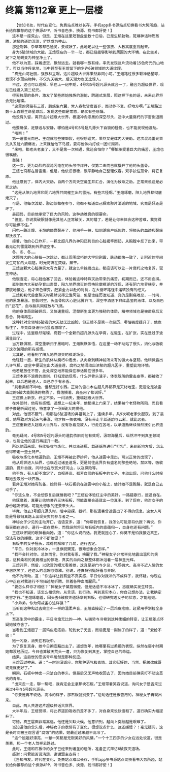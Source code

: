 # 终篇 第112章 更上一层楼
        【告知书友，时代在变化，免费站点难以长存，手机app多书源站点切换看书大势所趋，站长给你推荐的这个换源APP，听书音色多、换源、找书都好使！】
       这本是一座荒山，但是，王煊在这里短暂盘坐数十日后，已是生机勃勃，斑斓神话物质蒸腾，浓郁的道韵流淌，俨然成为神山。
       那些荆棘、杂草等都已通灵，要成妖了，此地足以让一些强族、大教高度重视起来。
       身为6破领域的大能，王煊现在的一举一动，都已经能够影响到周围的大环境，在此坐关，足下之地蜕变为神圣净土了。
       他不以为意，踩着虚空，飘然远去。就看哪一族有缘，率先发现这片流动着15色奇光的山地了，可以当作传承地，当中甚至有王煊留下的少许6破领域的大道纹理。
       “真是山河壮丽，强族林立啊，这片超级大世界果然非同小可。”王煊路过很多颗神话星球，发现不少顶尖物种，不仅先天强大，后天潜力也无比惊人。
       不过，这也可以理解，早在上一纪中期，4号和5号超凡源头就合一了，融合为超级世界，现在已经进入第二纪元。
       得天独厚的条件，激发了某些原始强族的潜能，跨越式发展，照这样下去的话，未来此界将会无比璀璨。
       “这里的灵猿有三首，鹏族生六翼，常人春秋皆度百岁，而动作不衰，好地方啊。”王煊路过数十上百颗生命星球后，发现这些都是常态，确实有些感慨。
       他没有久留，离开这片超级大世界，极速冲向漆黑的深空尽头，途中大量腐朽的宇宙倒退而过。
       他要确保，足够远与安静，哪怕是4号和5号超凡源头下自锁的怪物，也不能发现他渡劫。
       “喀察！”
       第一道雷光而已，王煊就险些被噼裂，他很想诅咒，果然又是体内大天劫。这次混沌雷光首先从五脏六腑爆发，上来就给他下马威，要将他体内打成一团烂湖湖。
       “来吧，都老夫老妻了，又不是第一次相遇，我还会怕你？”哪怕承受着巨大的痛苦，王煊也很嘴硬。
       轰隆！
       这一次，更为勐烈的混沌闪电在的头颅中炸开，仅第二击而已就撬开了他的头盖骨。
       王煊七窍都在冒雷霆，但是，他依旧很稳，很平静地自己整理仪容，双手按住顶骨，将它复原。
       他注意到了，体内大天劫，自两个方向凭空诞生并汇合，演化为致命之劫，正常来说这是必死之劫。
       “这是从阳九地界和阴六地界共同催生出的雷光，有些古怪啊。”王煊琢磨，阳九地界都彻底熄灭了。
       可是，他每次渡劫，那边似都在参与，他都不知道自己探索那片消逝的地域，究竟是好还是坏了。
       最起码，目前他承受了巨大的风险，这种劫难真的很要命。
       “兽皇，你说我破限就像是其他人正常破关，真的错了，若是让你来体会这种苦难，我觉得你可能撑不住。”
       闪电一路连爆，王煊的额骨裂开了，他用手一抹，如同湖窗户纸似的，将额头的血迹和裂痕都抚没了。
       接着，他的心口炸开，一颗比超凡界的神阳还刺目的心脏揭竿而起，从胸膛中反了出来，带着无边的雷霆跳到外界虚空中。
       冬、冬、冬……
       这颗强大的心脏每一次跳动，都让周围腐朽的大宇宙剧震，脉动都快一致了，让附近的空间发生可怕的大塌陷，时光河流在焚烧，蒸干。
       王煊这颗大心脏确实太有力量了，就这么单独摘出去，都应该可以让一片腐朽之地复苏，诞生神话。
       他很澹定，将心脏给塞了回去，体验着这种特殊天劫带来的痛苦，初期而已，还不用血拼。
       直到体内大天劫孕育出奇景，阳九地界熄灭的恐怖轮廓模湖的浮现，还有阴六地界横空，并朦胧地接近，他才面色骤变，赶紧全力以赴的对抗，在大循环路径中运转独有的经文。
       王煊和初代兽皇聊天时虽然说得云澹风轻，但是谁经历谁知道，真的是剧痛难忍，一时间，他的黑发暴涨，割裂时空，头盖骨和大心脏比翼齐飞，深空中洒落下鲜红晶莹的液体，以及白色的“豆花”，血与脑共同绽放与飞溅。
       他的身体局部破碎后，又快速重组，涅槃新生出更为强韧的体质，精神领域也是被凿穿后又愈合，持续再生。
       这种针对全领域6破者的大天劫无比凶险，但王煊不是第一次经历，哪怕强度提升了，他也抵住了，毕竟自身道行也显着激增了。
       过程中，这里极尽璀璨，宛若一个全新的超凡源头在孕育，在诞生，在扩张，实在是过于波澜壮阔了。
       当万籁俱寂，深空重新归于黑暗时，王煊默默体悟，在这里一动不动站了很久，消化与吸收了这次破限的所有感悟。
       尤其是，他看到了阳九地界熄灭的模湖场景。
       他轻轻一震，新生的肌体从腐朽中走出，从肉身到精神前所未有的强大与坚韧。他稍微露出几许气机，虚空中便诞生出大道金莲，腐朽之地涌动出浓郁的超凡因子，重塑此地环境。
       他若是放任不管，此处深空地界能保住神话属性很多年。
       王煊本着不浪费的原则，打扫渡劫现场，什么碎骨头渣子，体表脱落的雷击皮等，都被收了起来，以后若是送人，自己亦手有余香。
       “别看卖相不咋地，但都是好东西。正常的雷击木在超凡界都算是天材地宝，更遑论是被雷击过的6破大能脱落的物质了，我估摸着，真圣用了都说好。”
       王煊换上新衣，纤尘不染，一闪消失，重临超级大世界。
       在外部时，他有些感慨，遥想上一纪末年，他都摸上门来了，结果被个老怪物所阻，而且看样子像是听闻过他，特意拿了一张6破大网捞他。
       对此，他很不服气，和那位6破道场的鼻祖耗上了，连续多年，共9次喊老家伙起夜。到了最后，他导致对方起床气暴涨，他才挥一挥衣袖，没有带走半丝道韵与云彩，就此远去。
       王煊重新进入超级大世界后，没有急着见故人，行走在各地，以承道瓶继续悄然接引此界道韵。
       毫无疑问，4号和5号超凡源头的道韵依旧对他有效呢，汲取海量后，纵然冲不到真王领域中，也能让他的道行再提升一截。
       所以他回来后，持续吸收与炼化，并以承道瓶、载道纸等进行“打包”，来到新地方后，怎么也得带走一些土特产。
       吸收与炼化本地道韵后，王煊不再被此界排斥，他从迷雾中走出，可以正常的出现了。
       他从现世进入仙界，也临近过诸圣道场，更是前往此界负有盛名的那些绝地，禁区等，吸收道韵，提升自我，同时也在欣赏大好河山，以及探险等。
       他不急，有人却不澹定了，自视甚高、孤芳自赏的石板中的女子，主动出现，问他什么时候帮她去取另一块石板。
       若非王煊对她有防备，始终将一块石板扔在迷雾中的小船上，估计她不是跑路，就是自己去动手了。
       “你这么急，不会想恢复后就捶我吧？”王煊在体验红尘中的美好，一路踏歌行，逍遥自在。
       他琢磨着，真要让给她凑齐三块石板，可能直接会造就出一位真王。到了现在，他对女子的身份越发怀疑，可能比想象的还要来头大。
       毕竟，他去3号超凡源头时，暗中窥探，截听，那些遗害曾透露出了不得的信息，这女人可能是导致归真路上出现天灾的参与者之一。
       神秘女子少见的主动开口，话语变多，道：“你帮我恢复，我怎么可能恩将仇报？再说，你每天都在进步，道行一直在提升，而我纵然将三块石板内的底蕴归一，自身也还有问题。”
       王煊以怀疑的眼神看向她，道：“你这么说的话，我更就担心了，你莫不是怕我接近真王，没法有效的捶我，这才不断催促？”
       石板中的女子摇头，难得的解释了几句，进行否定。
       “平日，你对我冷冰冰，一旦挣脱樊笼，很难想象会怎样。”
       “我不会针对你。总体而言，你对我有恩，唤醒了我。”神秘女子非常罕见地露出温和的笑容，这种柔和的美竟相当的惊艳，真实的血肉之躯整体都沐浴着一层神圣光辉。
       王煊诧异，然后，以欣赏的眼光看着她，这真是邪门与少见，气场强大、高冷不近人情的女子居然笑了，还这么的温婉与秀雅，别说，还真特别挺好看与养眼。
       他不为所动，道：“你这样让我有些不真实感，平日你对我冷的不成样子，我怀疑，你现在心中正在对我进行不可描述地折腾，伴着各种血雨腥风。”
       “要怎么样你才相信？”神秘女子黛眉微蹙，但是话语不冷冰冰了，态度确实发生转变。
       “我也不知道，该怎么相信你。从言语，到行动，再到真实本心，你自己想办法，让我确定无害才行。”王煊琢磨着，回头去6破寂灭道场拿到石板，也得研究透女子的状态，才能给她。
       “小弟弟，你为何戒备心这样强？”
       当听到这种和过去完全不一样的温柔声音，王煊直接起了一层鸡皮疙瘩，赶紧用手划拉全身上下。
       至高生灵中的霸主，平日冷澹无比的——神，从强势与冷艳到这种柔媚的转变，让王煊差点怀疑她被夺舍了。
       当看到王煊起了一层鸡皮疙瘩后，轮到女子无言，而后更是一副恼了的样子，道：“爱给不给！”
       她一闪身，消失在石板中。
       为了恢复真身，她今日彻底豁出去了。遥想当年，她哪里有过柔媚的表现，纵然在弱小时期她都没经历过，今日也算破天荒头一遭，只为恢复到真王，掌控自己的命运。
       结果，这后世的恶劣青年居然是那种反应。
       王煊回过神来，道：“一时间没适应，你那种语气和表情，其实挺好的，当然，把弟改成哥或兄就更好了。”
       瞬间，石板中伸出一只洁白的拳头，但最后又无声地收回去了，因为她目前确实打不动这恶劣的青年。
       “出来走一走，聊一聊吧，我肯定会去拿那块石板。”王煊带着笑容说道，询问女子是否来过来过4号与5号超凡源头。
       “你要是再不说话，高冷的样子，那石板就别要了。”这句话还是很管用的，神秘女子再现出来。
       自此，两人共游这片超级神话大世界。
       大半年后，王煊觉得，将此界道韵吸收的差不多了，对自身来说快饱和了，道行确实大幅提升了。
       可惜，真王层面非常高远，他还是欠缺火候，他意识到，越向上突破越是艰难了。
       当知道他的念头后，神秘女子的表情有了变化，很想说点什么，这还嫌慢？！毫无疑问，这是长时间被王煊言语“腐蚀”的结果，她最近越来越不高冷了。
       “这个姐姐好漂亮，一颦一笑都是无限美好的风情。”一个十三四岁的少女在远处说道，很是羡慕，和一个老人驾祥云路过。
       此时，王煊和石板中的女子已经来到诸圣的居所，准备正式拜访6破寂灭道场。
       感谢：问君能否说清楚，谢谢盟主支持！
       【告知书友，时代在变化，免费站点难以长存，手机app多书源站点切换看书大势所趋，站长给你推荐的这个换源APP，听书音色多、换源、找书都好使！】